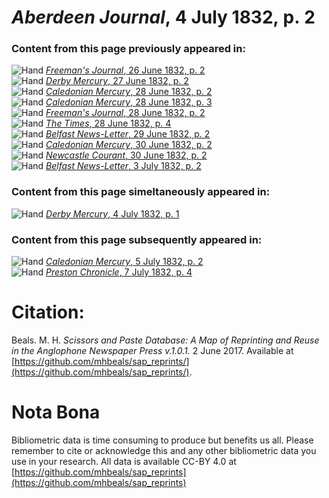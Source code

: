 # *Aberdeen Journal*, 4 July 1832, p. 2  
  
### Content from this page previously appeared in:  
![Hand](http://scissorsandpaste.net/wp-content/uploads/2017/06/smallhandpointer.png) [*Freeman's Journal*, 26 June 1832, p. 2](https://mhbeals.github.io/sap_html/Freeman's-Journal/Freeman's-Journal-26-June-1832-p-2)  
![Hand](http://scissorsandpaste.net/wp-content/uploads/2017/06/smallhandpointer.png) [*Derby Mercury*, 27 June 1832, p. 2](https://mhbeals.github.io/sap_html/Derby-Mercury/Derby-Mercury-27-June-1832-p-2)  
![Hand](http://scissorsandpaste.net/wp-content/uploads/2017/06/smallhandpointer.png) [*Caledonian Mercury*, 28 June 1832, p. 2](https://mhbeals.github.io/sap_html/Caledonian-Mercury/Caledonian-Mercury-28-June-1832-p-2)  
![Hand](http://scissorsandpaste.net/wp-content/uploads/2017/06/smallhandpointer.png) [*Caledonian Mercury*, 28 June 1832, p. 3](https://mhbeals.github.io/sap_html/Caledonian-Mercury/Caledonian-Mercury-28-June-1832-p-3)  
![Hand](http://scissorsandpaste.net/wp-content/uploads/2017/06/smallhandpointer.png) [*Freeman's Journal*, 28 June 1832, p. 2](https://mhbeals.github.io/sap_html/Freeman's-Journal/Freeman's-Journal-28-June-1832-p-2)  
![Hand](http://scissorsandpaste.net/wp-content/uploads/2017/06/smallhandpointer.png) [*The Times*, 28 June 1832, p. 4](https://mhbeals.github.io/sap_html/The-Times/The-Times-28-June-1832-p-4)  
![Hand](http://scissorsandpaste.net/wp-content/uploads/2017/06/smallhandpointer.png) [*Belfast News-Letter*, 29 June 1832, p. 2](https://mhbeals.github.io/sap_html/Belfast-News-Letter/Belfast-News-Letter-29-June-1832-p-2)  
![Hand](http://scissorsandpaste.net/wp-content/uploads/2017/06/smallhandpointer.png) [*Caledonian Mercury*, 30 June 1832, p. 2](https://mhbeals.github.io/sap_html/Caledonian-Mercury/Caledonian-Mercury-30-June-1832-p-2)  
![Hand](http://scissorsandpaste.net/wp-content/uploads/2017/06/smallhandpointer.png) [*Newcastle Courant*, 30 June 1832, p. 2](https://mhbeals.github.io/sap_html/Newcastle-Courant/Newcastle-Courant-30-June-1832-p-2)  
![Hand](http://scissorsandpaste.net/wp-content/uploads/2017/06/smallhandpointer.png) [*Belfast News-Letter*, 3 July 1832, p. 2](https://mhbeals.github.io/sap_html/Belfast-News-Letter/Belfast-News-Letter-3-July-1832-p-2)  
  
### Content from this page simeltaneously appeared in:  
![Hand](http://scissorsandpaste.net/wp-content/uploads/2017/06/smallhandpointer.png) [*Derby Mercury*, 4 July 1832, p. 1](https://mhbeals.github.io/sap_html/Derby-Mercury/Derby-Mercury-4-July-1832-p-1)  
  
### Content from this page subsequently appeared in:  
![Hand](http://scissorsandpaste.net/wp-content/uploads/2017/06/smallhandpointer.png) [*Caledonian Mercury*, 5 July 1832, p. 2](https://mhbeals.github.io/sap_html/Caledonian-Mercury/Caledonian-Mercury-5-July-1832-p-2)  
![Hand](http://scissorsandpaste.net/wp-content/uploads/2017/06/smallhandpointer.png) [*Preston Chronicle*, 7 July 1832, p. 4](https://mhbeals.github.io/sap_html/Preston-Chronicle/Preston-Chronicle-7-July-1832-p-4)  


# Citation: 

Beals. M. H. *Scissors and Paste Database: A Map of Reprinting and Reuse in the Anglophone Newspaper Press v.1.0.1.* 2 June 2017. Available at [https://github.com/mhbeals/sap_reprints/](https://github.com/mhbeals/sap_reprints/). 

# Nota Bona

Bibliometric data is time consuming to produce but benefits us all. Please remember to cite or acknowledge this and any other bibliometric data you use in your research. All data is available CC-BY 4.0 at [https://github.com/mhbeals/sap_reprints](https://github.com/mhbeals/sap_reprints)
